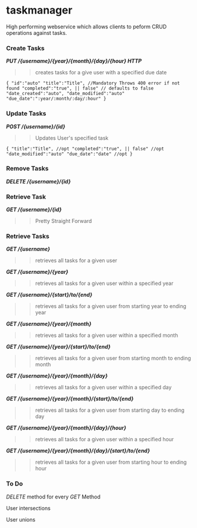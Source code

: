 # taskmanager

High performing webservice which allows clients to peform CRUD operations against tasks.

### Create Tasks

*__PUT /{username}/{year}/{month}/{day}/{hour} HTTP__*
>> creates tasks for a give user with a specified due date

`
{
   "id":"auto"
   "title":"Title", //Mandatory Throws 400 error if not found
   "completed":"true", || false" // defaults to false
   "date_created":"auto",
   "date_modified":"auto"
   "due_date":":year/:month/:day/:hour"
}
`

### Update Tasks
 *__POST /{username}/{id}__*
 >> Updates User's specified task
 
`
{
  "title":"Title", //opt
   "completed":"true", || false" //opt
   "date_modified":"auto"
   "due_date":"date" //opt
}
`

### Remove Tasks
*__DELETE /{username}/{id}__*

### Retrieve Task
*__GET /{username}/{id}__*
>> Pretty Straight Forward

### Retrieve Tasks
*__GET /{username}__*

>> retrieves all tasks for a given user

*__GET /{username}/{year}__*

>> retrieves all tasks for a given user within a specified year

*__GET /{username}/{start}/to/{end}__*

>> retrieves all tasks for a given user from starting year to ending year

*__GET /{username}/{year}/{month}__*

>> retrieves all tasks for a given user within a specified month

*__GET /{username}/{year}/{start}/to/{end}__*

>> retrieves all tasks for a given user from starting month to ending month

*__GET /{username}/{year}/{month}/{day}__*

>> retrieves all tasks for a given user within a specified day

*__GET /{username}/{year}/{month}/{start}/to/{end}__*

>> retrieves all tasks for a given user from starting day to ending day

*__GET /{username}/{year}/{month}/{day}/{hour}__*

>> retrieves all tasks for a given user within a specified hour

*__GET /{username}/{year}/{month}/{day}/{start}/to/{end}__*

>> retrieves all tasks for a given user from starting hour to ending hour

### To Do
*DELETE* method for every *GET* Method

User intersections

User unions

